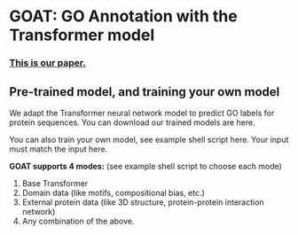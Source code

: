 # GOAT: GO Annotation with the Transformer model 

### [This is our paper.](https://www.biorxiv.org/content/10.1101/2020.01.31.929604v1)

## Pre-trained model, and training your own model

We adapt the Transformer neural network model to predict GO labels for protein sequences. You can download our trained models are here. 

You can also train your own model, see example shell script here. Your input must match the input here. 

**GOAT supports 4 modes:** (see example shell script to choose each mode)
1. Base Transformer
2. Domain data (like motifs, compositional bias, etc.)
3. External protein data (like 3D structure, protein-protein interaction network)
4. Any combination of the above. 



